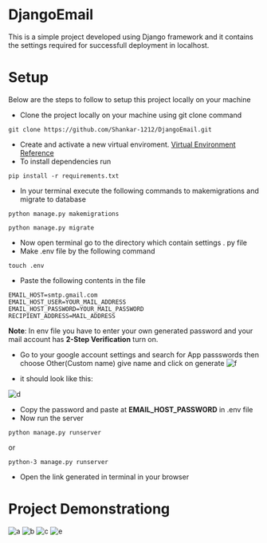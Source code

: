 # DjangoEmail
This is a simple project developed using Django framework and it contains the settings required for successfull deployment in localhost.
# Setup
Below are the steps to follow to setup this project locally on your machine
* Clone the project locally on your machine using git clone command
 ``` 
git clone https://github.com/Shankar-1212/DjangoEmail.git
```
* Create and activate a new virtual enviroment.
[Virtual Environment Reference](https://docs.python.org/3/library/venv.html)
* To install dependencies run
 ``` 
 pip install -r requirements.txt
 ```
 * In your terminal execute the following commands to makemigrations and migrate to database
 ```
 python manage.py makemigrations
 ```
 ```
python manage.py migrate
```
* Now open terminal go to the directory which contain    settings . py file
* Make .env file by the following command
```
touch .env
```
* Paste the following contents in the file
```
EMAIL_HOST=smtp.gmail.com
EMAIL_HOST_USER=YOUR_MAIL_ADDRESS
EMAIL_HOST_PASSWORD=YOUR_MAIL_PASSWORD
RECIPIENT_ADDRESS=MAIL_ADDRESS
```
**Note**: In env file you have to enter your own generated password and your mail account has **2-Step Verification** turn on. 
* Go to your google account settings and search for App passswords then choose Other(Custom name) give name and click on generate
![f](https://user-images.githubusercontent.com/99824151/212527517-95a70e89-8469-46c8-80c5-ba021f400bb8.png)


*  it should look like this:


![d](https://user-images.githubusercontent.com/99824151/212527532-b2563526-be82-4cf7-b06f-8d075cd33caa.png)

* Copy the password and paste at **EMAIL_HOST_PASSWORD** in .env file
* Now run the server 
```
python manage.py runserver
``` 
or
```
python-3 manage.py runserver
```
* Open the link generated  in terminal in your browser
# Project Demonstrationg 

![a](https://user-images.githubusercontent.com/99824151/212527394-2d08ed6f-e2f1-42f7-b1e3-c52daca9ed78.png)
![b](https://user-images.githubusercontent.com/99824151/212527452-3815f5fc-a0f5-4aa2-bdf0-600fc0931475.png)
![c](https://user-images.githubusercontent.com/99824151/212527483-2fef81b3-0756-4b3a-b047-9d1f6d49b6a4.png)
![e](https://user-images.githubusercontent.com/99824151/212527567-34e6227d-a9c8-4318-91f6-f85df22c46dc.png)

